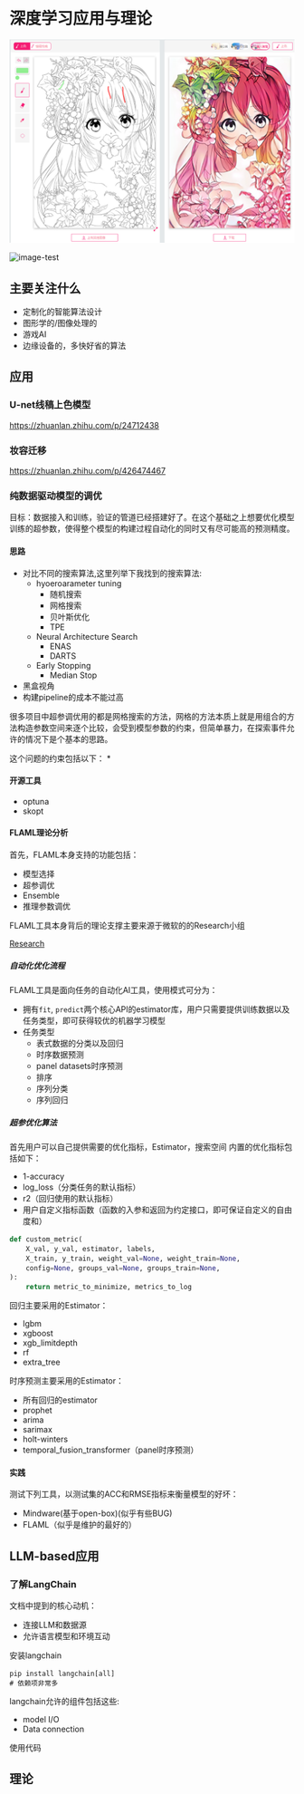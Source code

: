 # 深度学习应用与理论

![image-20220901005058831](.\imgs\image-20220901005058831.png)

![image-test](/storage/dcim/Screenshots/Screenshot_20230724_230729_Edge.jpg)

## 主要关注什么

* 定制化的智能算法设计
* 图形学的/图像处理的
* 游戏AI
* 边缘设备的，多快好省的算法




## 应用

### U-net线稿上色模型

https://zhuanlan.zhihu.com/p/24712438



### 妆容迁移

https://zhuanlan.zhihu.com/p/426474467

### 纯数据驱动模型的调优
目标：数据接入和训练，验证的管道已经搭建好了。在这个基础之上想要优化模型训练的超参数，使得整个模型的构建过程自动化的同时又有尽可能高的预测精度。

#### 思路
* 对比不同的搜索算法,这里列举下我找到的搜索算法:
    * hyoeroarameter tuning
        * 随机搜索
        * 网格搜索
        * 贝叶斯优化
        * TPE
    * Neural Architecture Search
        * ENAS
        * DARTS
    * Early Stopping
        * Median Stop
* 黑盒视角
* 构建pipeline的成本不能过高

很多项目中超参调优用的都是网格搜索的方法，网格的方法本质上就是用组合的方法构造参数空间来逐个比较，会受到模型参数的约束，但简单暴力，在探索事件允许的情况下是个基本的思路。

这个问题的约束包括以下：
* 

#### 开源工具
* optuna
* skopt

#### FLAML理论分析
首先，FLAML本身支持的功能包括：
* 模型选择
* 超参调优
* Ensemble
* 推理参数调优

FLAML工具本身背后的理论支撑主要来源于微软的的Research小组

[Research](https://microsoft.github.io/FLAML/docs/Research)

##### 自动化优化流程
FLAML工具是面向任务的自动化AI工具，使用模式可分为：
* 拥有`fit`, `predict`两个核心API的estimator库，用户只需要提供训练数据以及任务类型，即可获得较优的机器学习模型
* 任务类型
    * 表式数据的分类以及回归
    * 时序数据预测
    * panel datasets时序预测
    * 排序
    * 序列分类
    * 序列回归

##### 超参优化算法
首先用户可以自己提供需要的优化指标，Estimator，搜索空间
内置的优化指标包括如下：
* 1-accuracy
* log_loss（分类任务的默认指标）
* r2（回归使用的默认指标）
* 用户自定义指标函数（函数的入参和返回为约定接口，即可保证自定义的自由度和）

```python
def custom_metric(
    X_val, y_val, estimator, labels,
    X_train, y_train, weight_val=None, weight_train=None,
    config=None, groups_val=None, groups_train=None,
):
    return metric_to_minimize, metrics_to_log
```
回归主要采用的Estimator：
* lgbm
* xgboost
* xgb_limitdepth
* rf
* extra_tree

时序预测主要采用的Estimator：
* 所有回归的estimator
* prophet
* arima
* sarimax
* holt-winters
* temporal_fusion_transformer（panel时序预测）


#### 实践
测试下列工具，以测试集的ACC和RMSE指标来衡量模型的好坏：
* Mindware(基于open-box)(似乎有些BUG)
* FLAML（似乎是维护的最好的）



## LLM-based应用

### 了解LangChain
文档中提到的核心动机：
* 连接LLM和数据源
* 允许语言模型和环境互动

安装langchain
```shell
pip install langchain[all]
# 依赖项非常多
```
langchain允许的组件包括这些:
* model I/O
* Data connection

使用代码




## 理论


